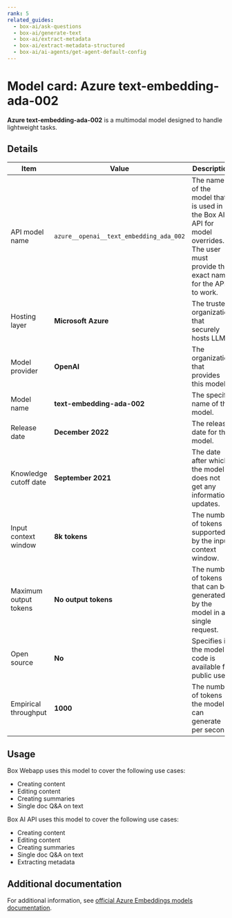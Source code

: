 ```yaml
---
rank: 5
related_guides:
  - box-ai/ask-questions
  - box-ai/generate-text
  - box-ai/extract-metadata
  - box-ai/extract-metadata-structured
  - box-ai/ai-agents/get-agent-default-config
---
```

# Model card: Azure text-embedding-ada-002

**Azure text-embedding-ada-002** is a multimodal model designed to handle lightweight tasks.

## Details

| Item  | Value | Description |
|-----------|----------|----------|
|API model name|`azure__openai__text_embedding_ada_002`| The name of the model that is used in the Box AI API for model overrides. The user must provide this exact name for the API to work. |
|Hosting layer| **Microsoft Azure** | The trusted organization that securely hosts LLM. |
|Model provider|**OpenAI**| The organization that provides this model. |
|Model name|**text-embedding-ada-002**| The specific name of the model. | 
|Release date|**December 2022** | The release date for the model.|
|Knowledge cutoff date| **September 2021**| The date after which the model does not get any information updates. |
|Input context window |**8k tokens**| The number of tokens supported by the input context window.| 
|Maximum output tokens |**No output tokens** |The number of tokens that can be generated by the model in a single request.| 
|Open source | **No** | Specifies if the model's code is available for public use.
|Empirical throughput| **1000** | The number of tokens the model can generate per second.|

## Usage

Box Webapp uses this model to cover the following use cases:

* Creating content
* Editing content
* Creating summaries
* Single doc Q&A on text

Box AI API uses this model to cover the following use cases:

* Creating content
* Editing content
* Creating summaries
* Single doc Q&A on text
* Extracting metadata

## Additional documentation

For additional information, see [official Azure Embeddings models documentation][azure-ai-embeddings].

[azure-ai-embeddings]: https://learn.microsoft.com/en-us/azure/ai-services/openai/concepts/models#embeddings